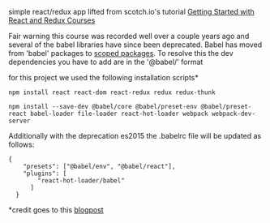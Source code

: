  simple react/redux app lifted from scotch.io's tutorial [Getting Started with React and Redux Courses](https://scotch.io/courses/getting-started-with-react-and-redux/introduction)

 Fair warning this course was recorded well over a couple years ago and several of the babel libraries have since been deprecated. Babel has moved from 'babel' packages to [scoped packages](https://docs.npmjs.com/about-scopes). To resolve this the dev dependencies you have to add are in the '@babel/<package>' format

 for this project we used the following installation scripts*

`npm install react react-dom react-redux redux redux-thunk`

`npm install --save-dev @babel/core @babel/preset-env @babel/preset-react babel-loader file-loader react-hot-loader webpack webpack-dev-server`

Additionally with the deprecation es2015 the .babelrc file will be updated as follows:

```
{
    "presets": ["@babel/env", "@babel/react"],
    "plugins": [
        "react-hot-loader/babel"
      ]
  }
```
*credit goes to this [blogpost](http://flummox-engineering.blogspot.com/2018/11/webpack--babel-react-reactjs-pluginpreset-files-are-not-allowed-to-export-objects-only-functions.html)